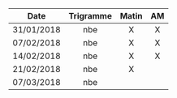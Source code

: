 |Date | Trigramme | Matin  | AM  |
|-----|:---------:|:------:|:---:|
| 31/01/2018 | nbe |   X   |  X  |
| 07/02/2018 | nbe |   X   |  X  |
| 14/02/2018 | nbe |   X   |  X  |
| 21/02/2018 | nbe |   X   |     |
| 07/03/2018 | nbe |       |     |
